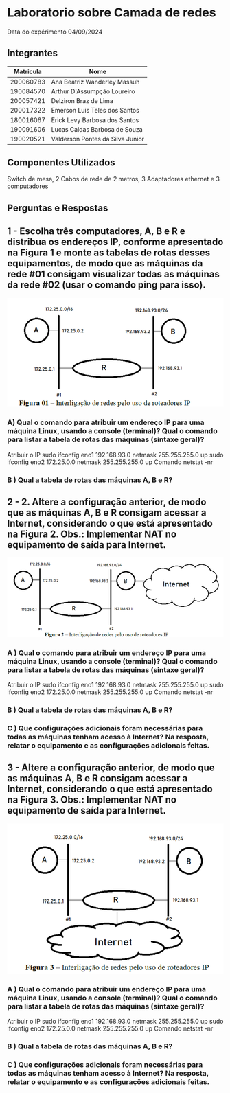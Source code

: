 # Laboratorio sobre Camada de redes  

Data do expérimento 04/09/2024


##  Integrantes

| Matricula  | Nome |
| ------------- | ------------- |
| 200060783 |  Ana Beatriz Wanderley Massuh   |
| 190084570  | Arthur D'Assumpção Loureiro  |
| 200057421  | Delziron Braz de Lima  |
| 200017322  |  Emerson Luis Teles dos Santos  |
| 180016067  |  Erick Levy Barbosa dos Santos  |
| 190091606  | Lucas Caldas Barbosa de Souza  |
| 190020521  | Valderson Pontes da Silva Junior  |


## Componentes Utilizados

Switch de mesa, 2 Cabos de rede de 2 metros, 3 Adaptadores ethernet e 3 computadores

## Perguntas e Respostas

## 1 - Escolha três computadores, A, B e R e distribua os endereços IP, conforme apresentado na Figura 1 e monte as tabelas de rotas desses equipamentos, de modo que as máquinas da rede #01 consigam visualizar todas as máquinas da rede #02 (usar o comando ping para isso).

![fig1](/assets/FIG1.png)




### A) Qual o comando para atribuir um endereço IP para uma máquina Linux, usando a console (terminal)? Qual o comando para listar a tabela de rotas das máquinas (sintaxe geral)?
Atribuir  o IP
    sudo ifconfig eno1 192.168.93.0 netmask 255.255.255.0 up
    sudo ifconfig eno2 172.25.0.0 netmask 255.255.255.0 up
Comando 
    netstat -nr



### B ) Qual a tabela de rotas das máquinas A, B e R?




## 2 - 2. Altere a configuração anterior, de modo que as máquinas A, B e R consigam acessar a Internet, considerando o que está apresentado na Figura 2. Obs.: Implementar NAT no equipamento de saída para Internet.

![fig2](/assets/FIG2.png)

### A ) Qual o comando para atribuir um endereço IP para uma máquina Linux, usando a console (terminal)? Qual o comando para listar a tabela de rotas das máquinas (sintaxe geral)?
Atribuir  o IP
    sudo ifconfig eno1 192.168.93.0 netmask 255.255.255.0 up
    sudo ifconfig eno2 172.25.0.0 netmask 255.255.255.0 up
Comando 
    netstat -nr



### B ) Qual a tabela de rotas das máquinas A, B e R?




### C ) Que configurações adicionais foram necessárias para todas as máquinas tenham acesso à Internet? Na resposta, relatar o equipamento e as configurações adicionais feitas.






## 3 - Altere a configuração anterior, de modo que as máquinas A, B e R consigam acessar a Internet, considerando o que está apresentado na Figura 3. Obs.: Implementar NAT no equipamento de saída para Internet.

![fig3](/assets/FIG3.png)

### A ) Qual o comando para atribuir um endereço IP para uma máquina Linux, usando a console (terminal)? Qual o comando para listar a tabela de rotas das máquinas (sintaxe geral)?
Atribuir  o IP
    sudo ifconfig eno1 192.168.93.0 netmask 255.255.255.0 up
    sudo ifconfig eno2 172.25.0.0 netmask 255.255.255.0 up
Comando 
    netstat -nr




### B ) Qual a tabela de rotas das máquinas A, B e R?




### C ) Que configurações adicionais foram necessárias para todas as máquinas tenham acesso à Internet? Na resposta, relatar o equipamento e as configurações adicionais feitas.







